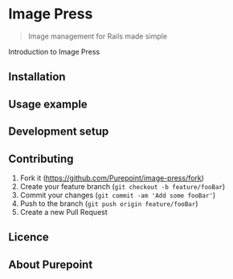 # Image Press
> Image management for Rails made simple

Introduction to Image Press

## Installation

## Usage example

## Development setup

## Contributing

1. Fork it (<https://github.com/Purepoint/image-press/fork>)
2. Create your feature branch (`git checkout -b feature/fooBar`)
3. Commit your changes (`git commit -am 'Add some fooBar'`)
4. Push to the branch (`git push origin feature/fooBar`)
5. Create a new Pull Request

## Licence

## About Purepoint


